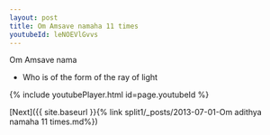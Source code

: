 ```yaml
---
layout: post
title: Om Amsave namaha 11 times
youtubeId: leNOEVlGvvs
---
```

 
 
Om Amsave nama 
 
 -  Who is of the form of the ray of light 
 
  
 
  
 
 
 
 
 
 


{% include youtubePlayer.html id=page.youtubeId %}
 
[Next]({{ site.baseurl }}{% link  split1/_posts/2013-07-01-Om adithya namaha 11 times.md%})
 
